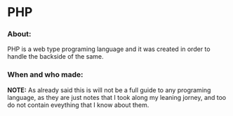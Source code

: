# PHP

### About:

PHP is a web type programing language and it was
created in order to handle the backside of the
same.


### When and who made:



__NOTE:__ As already said this is will not be a full guide to
any programing language, as they are just notes that I took
along my leaning jorney, and too do not contain eveything
that I know about them.
